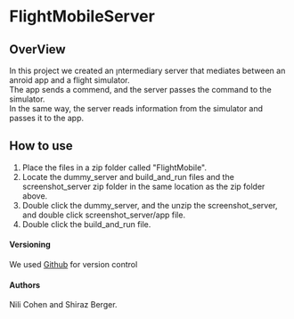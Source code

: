 # FlightMobileServer
## OverView
In this project we created an ןntermediary server that mediates between an anroid app and a flight simulator.  
The app sends a commend, and the server passes the command to the simulator.  
In the same way, the server reads information from the simulator and passes it to the app.  

## How to use  
1. Place the files in a zip folder called "FlightMobile".  
2. Locate the dummy_server and build_and_run files and the screenshot_server zip folder in the same location as the zip folder above.  
3. Double click the dummy_server, and the unzip the screenshot_server, and double click screenshot_server/app file.  
4. Double click the build_and_run file.

#### Versioning  
We used [Github](https://github.com/shiraz318/Flight_Simulator) for version control

#### Authors
Nili Cohen and Shiraz Berger.
